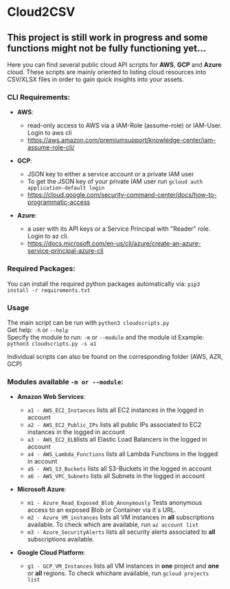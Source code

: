 # Cloud2CSV
## This project is still work in progress and some functions might not be fully functioning yet...

Here you can find several public cloud API scripts for **AWS**, **GCP** and **Azure** cloud. These scripts are mainly oriented to listing cloud resources into CSV/XLSX files in order to gain quick insights into your assets.

### CLI Requirements:

  - **AWS**: 
      - read-only access to AWS via a IAM-Role (assume-role) or IAM-User. Login to aws cli
      - https://aws.amazon.com/premiumsupport/knowledge-center/iam-assume-role-cli/
  
  - **GCP**: 
      - JSON key to either a service account or a private IAM user
      - To get the JSON key of your private IAM user run ``gcloud auth application-default login``
      - https://cloud.google.com/security-command-center/docs/how-to-programmatic-access
  
  - **Azure**: 
      - a user with its API keys or a Service Principal with "Reader" role. Login to az cli.
      - https://docs.microsoft.com/en-us/cli/azure/create-an-azure-service-principal-azure-cli

### Required Packages:
You can install the required python packages automatically via:
```pip3 install -r requirements.txt```

### Usage
The main script can be run with ```python3 cloudscripts.py```  
Get help: ```-h``` or ```--help```  
Specify the module to run: ```-m``` or ``--module`` and the module id 
Example: ```python3 cloudscripts.py -s a1```

Individual scripts can also be found on the corresponding folder (AWS, AZR, GCP)

### Modules available ``-m or --module``:

  - **Amazon Web Services**:  
    - ``a1 - AWS_EC2_Instances`` lists all EC2 instances in the logged in account  
    - ``a2 - AWS_EC2_Public_IPs`` lists all public IPs associated to EC2 instances in the logged in account  
    - ``a3 - AWS_EC2_ELB``lists all Elastic Load Balancers in the logged in account   
    - ``a4 - AWS_Lambda_Functions`` lists all Lambda Functions in the logged in account  
    - ``a5 - AWS_S3_Buckets`` lists all S3-Buckets in the logged in account  
    - ``a6 - AWS_VPC_Subnets`` lists all Subnets in the logged in account  

  - **Microsoft Azure**: 
    - ``m1 - Azure_Read_Exposed_Blob_Anonymously`` Tests anonymous access to an exposed Blob or Container via it´s URL.
    - ``m2 - Azure_VM_instances`` lists all VM instances in **all**  subscriptions available. To check which are available, run ``az account list``
    - ``m3 - Azure_SecurityAlerts`` lists all security alerts associated to **all** subscriptions available.
  - **Google Cloud Platform**: 
    - ``g1 - GCP_VM_Instances`` lists all VM instances in **one** project and **one** or **all** regions. To check whichare available, run ``gcloud projects list``

